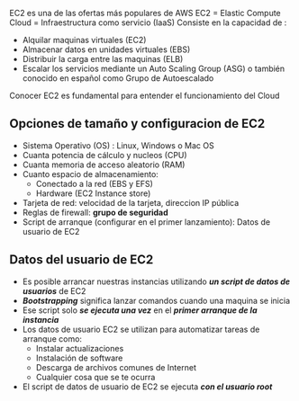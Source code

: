 EC2 es una de las ofertas más populares de AWS
EC2 = Elastic Compute Cloud = Infraestructura como servicio (IaaS)
Consiste en la capacidad de : 
- Alquilar maquinas virtuales (EC2)
- Almacenar datos en unidades virtuales (EBS)
- Distribuir la carga entre las maquinas (ELB)
- Escalar los servicios mediante un Auto Scaling Group (ASG) o también conocido en español como Grupo de Autoescalado
  
Conocer EC2 es fundamental para entender el funcionamiento del Cloud

## Opciones de tamaño y configuracion de EC2

- Sistema Operativo (OS) : Linux, Windows o Mac OS
- Cuanta potencia de cálculo y nucleos (CPU)
- Cuanta memoria de acceso aleatorio (RAM)
- Cuanto espacio de almacenamiento:
	- Conectado a la red (EBS y EFS)
	- Hardware (EC2 Instance store)
- Tarjeta de red: velocidad de la tarjeta, direccion IP pública
- Reglas de firewall: **grupo de seguridad**
- Script de arranque (configurar en el primer lanzamiento): Datos de usuario de EC2

## Datos del usuario de EC2

- Es posible arrancar nuestras instancias utilizando ***un script de datos de usuarios*** de EC2
- ***Bootstrapping*** significa lanzar comandos cuando una maquina se inicia
- Ese script solo ***se ejecuta una vez*** en el ***primer arranque de la instancia***
- Los datos de usuario EC2 se utilizan para automatizar tareas de arranque como:
	- Instalar actualizaciones
	- Instalación de software
	- Descarga de archivos comunes de Internet
	- Cualquier cosa que se te ocurra 
- El script de datos de usuario de EC2 se ejecuta ***con el usuario root***
